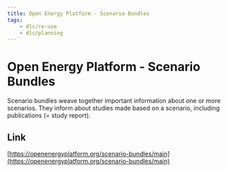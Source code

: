```yaml
---
title: Open Energy Platform - Scenario Bundles
tags:
    - dlc/re-use
    - dlc/planning
---
```

# Open Energy Platform - Scenario Bundles
Scenario bundles weave together important information about one or more scenarios. They inform about studies made based on a scenario, including publications (= study report).

## Link
[https://openenergyplatform.org/scenario-bundles/main](https://openenergyplatform.org/scenario-bundles/main)